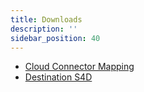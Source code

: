 ```yaml
---
title: Downloads
description: ''
sidebar_position: 40
---
```


- [Cloud Connector Mapping](Cloud_Connector_Mapping.zip)
- [Destination S4D](Destination_S4D_100)